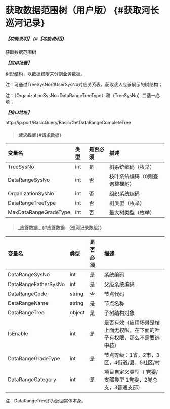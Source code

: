 # 获取数据范围树（用户版） {#获取河长巡河记录}

##### _【功能说明】_ {#【功能说明】}

获取数据范围树

_**【应用场景】**_

树形结构，以数据权限来分割业务数据。

注：可通过TreeSysNo和UserSysNo对应关系表，获取该人应该展示的树结构；

注：（OrganizationSysNo+DataRangeTreeType）和（TreeSysNo）二选一必填；

_**【接口地址】**_

http://ip:port/BasicQuery/Basic/GetDataRangeCompleteTree

> #### _请求数据_ {#请求数据}

| 变量名 | 类型 | 是否必须 | 描述 |
| :--- | :--- | :--- | :--- |
| TreeSysNo | int | 是 | 树系统编码（枚举） |
| DataRangeSysNo | int | 否 | 枝叶系统编码（0则查询整棵树） |
| OrganizationSysNo | int | 否 | 组织系统编码 |
| DataRangeTreeType | int | 否 | 树类型（枚举） |
| MaxDataRangeGradeType| int | 否 |最大树类型（枚举） |



> #### _应答数据 _ {#应答数据-（巡河记录数组）}

| 变量名 | 类型 | 是否必须 | 描述 |
| :--- | :--- | :--- | :--- |
| DataRangeSysNo | int | 是 | 系统编码 |
| DataRangeFatherSysNo | int | 是 | 父级系统编码 |
| DataRangeCode | string | 否 | 节点代码 |
| DataRangeName | string | 是 | 节点名称 |
| DataRangeTree | object | 是 | 子树结构对象 |
| IsEnable | int | 是 | 是否有效（应用场景是枝上面无权限，在下面的叶子有权限，那么不需要选中枝） |
| DataRangeGradeType | int | 是 | 节点等级：1省，2市，3区，4街道/县，5社区/村 |
| DataRangeCategory| int | 是 |项目自定义类型（ 党委/支部类型 1党委，2党总支，3普通支部）|


注：DataRangeTree即为返回实体本身。

